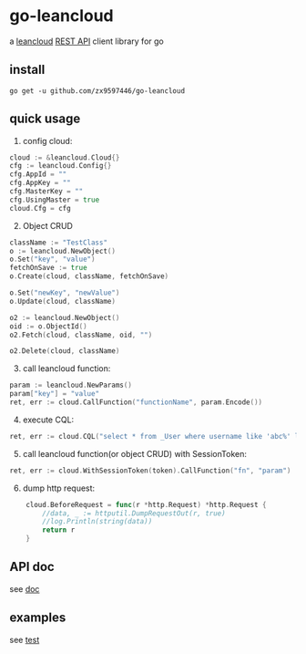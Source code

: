 go-leancloud
============

a [leancloud](https://leancloud.cn/) [REST API](https://leancloud.cn/docs/rest_api.html) client library for go

install
------------
```go get -u github.com/zx9597446/go-leancloud```

quick usage
-----------
1. config cloud:
```go
cloud := &leancloud.Cloud{}
cfg := leancloud.Config{}
cfg.AppId = ""
cfg.AppKey = ""
cfg.MasterKey = ""
cfg.UsingMaster = true
cloud.Cfg = cfg
```

2. Object CRUD
```go
className := "TestClass"
o := leancloud.NewObject()
o.Set("key", "value")
fetchOnSave := true
o.Create(cloud, className, fetchOnSave)

o.Set("newKey", "newValue")
o.Update(cloud, className)

o2 := leancloud.NewObject()
oid := o.ObjectId()
o2.Fetch(cloud, className, oid, "")

o2.Delete(cloud, className)
```

3. call leancloud function:
```go
param := leancloud.NewParams()
param["key"] = "value"
ret, err := cloud.CallFunction("functionName", param.Encode())
```

4. execute CQL:
```go
ret, err := cloud.CQL("select * from _User where username like 'abc%' limit 1")
```

5. call leancloud function(or object CRUD) with SessionToken:
```go
ret, err := cloud.WithSessionToken(token).CallFunction("fn", "param")
```

6. dump http request:
```go
	cloud.BeforeRequest = func(r *http.Request) *http.Request {
		//data, _ := httputil.DumpRequestOut(r, true)
		//log.Println(string(data))
		return r
	}
```

API doc
------------
see [doc](http://godoc.org/github.com/zx9597446/go-leancloud)

examples
-----------
see [test](http://github.com/zx9597446/go-leancloud/blob/master/lean_test.go)
